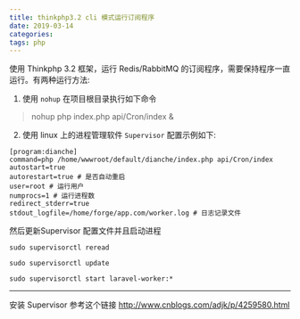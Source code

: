 ```yaml
---
title: thinkphp3.2 cli 模式运行订阅程序
date: 2019-03-14
categories:
tags: php
---
```

使用 Thinkphp 3.2 框架，运行 Redis/RabbitMQ 的订阅程序，需要保持程序一直运行。有两种运行方法:

1. 使用 `nohup`
在项目根目录执行如下命令
> nohup php index.php api/Cron/index &

2. 使用 linux 上的进程管理软件 `Supervisor`
配置示例如下:
```shell
[program:dianche]
command=php /home/wwwroot/default/dianche/index.php api/Cron/index
autostart=true 
autorestart=true # 是否自动重启
user=root # 运行用户
numprocs=1 # 运行进程数
redirect_stderr=true
stdout_logfile=/home/forge/app.com/worker.log # 日志记录文件
```
然后更新Supervisor 配置文件并且启动进程
```shell
sudo supervisorctl reread

sudo supervisorctl update

sudo supervisorctl start laravel-worker:*
```

---
安装 Supervisor 参考这个链接 http://www.cnblogs.com/adjk/p/4259580.html
